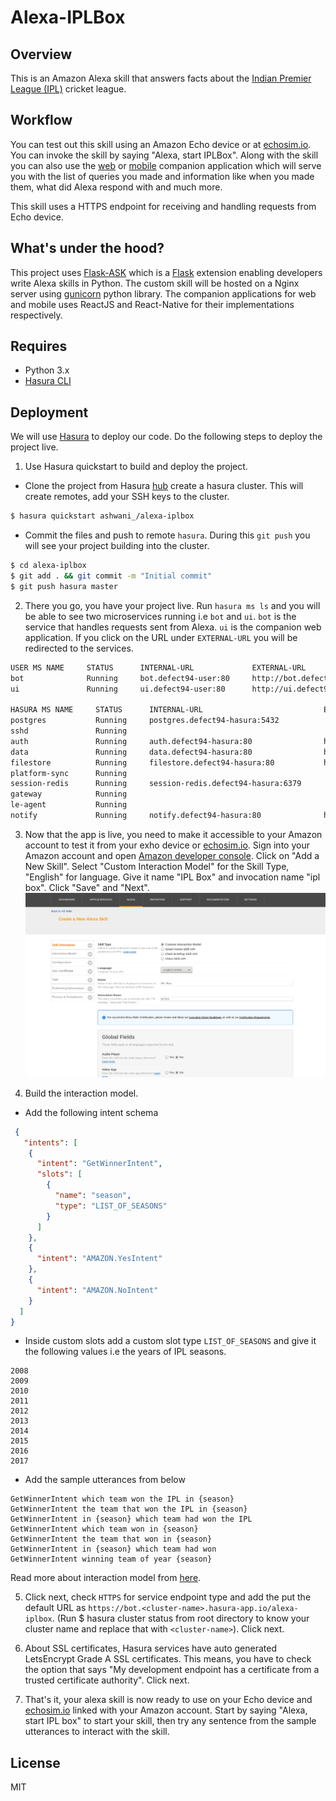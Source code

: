 # Alexa-IPLBox

## Overview
This is an Amazon Alexa skill that answers facts about the [Indian Premier League (IPL)](https://en.wikipedia.org/wiki/Indian_Premier_League) cricket league.

## Workflow
You can test out this skill using an Amazon Echo device or at [echosim.io](https://www.echosim.io/). You can invoke the skill by saying "Alexa, start IPLBox". Along with the skill you can also use the [web](microservices/ui) or [mobile](iplbox-react-native) companion application which will serve you with the list of queries you made and information like when you made them, what did Alexa respond with and much more.

This skill uses a HTTPS endpoint for receiving and handling requests from Echo device.

## What's under the hood?
This project uses [Flask-ASK](http://flask-ask.readthedocs.io/) which is a [Flask](http://flask.pocoo.org/) extension enabling developers write Alexa skills in Python. The custom skill will be hosted on a Nginx server using [gunicorn](http://docs.gunicorn.org/en/stable/) python library. The companion applications for web and mobile uses ReactJS and React-Native for their implementations respectively.

## Requires
- Python 3.x
- [Hasura CLI](https://docs.hasura.io/0.15/manual/install-hasura-cli.html)

## Deployment
We will use [Hasura](https://hasura.io/) to deploy our code. Do the following steps to deploy the project live.
1. Use Hasura quickstart to build and deploy the project.
  - Clone the project from Hasura [hub](https://hasura.io/hub) create a hasura cluster. This will create remotes, add your SSH keys to the cluster.
  ```bash
  $ hasura quickstart ashwani_/alexa-iplbox
  ```
  - Commit the files and push to remote `hasura`. During this `git push` you will see your project building into the cluster.
```bash
$ cd alexa-iplbox
$ git add . && git commit -m "Initial commit"
$ git push hasura master
```
2. There you go, you have your project live. Run `hasura ms ls` and you will be able to see two microservices running i.e `bot` and `ui`. `bot` is the service that handles requests sent from Alexa. `ui` is the companion web application. If you click on the URL under `EXTERNAL-URL` you will be redirected to the services.

  ```bash
  USER MS NAME     STATUS      INTERNAL-URL             EXTERNAL-URL
  bot              Running     bot.defect94-user:80     http://bot.defect94.hasura-app.io/
  ui               Running     ui.defect94-user:80      http://ui.defect94.hasura-app.io/

  HASURA MS NAME     STATUS      INTERNAL-URL                           EXTERNAL-URL
  postgres           Running     postgres.defect94-hasura:5432          
  sshd               Running                                            
  auth               Running     auth.defect94-hasura:80                http://auth.defect94.hasura-app.io/
  data               Running     data.defect94-hasura:80                http://data.defect94.hasura-app.io/
  filestore          Running     filestore.defect94-hasura:80           http://filestore.defect94.hasura-app.io/
  platform-sync      Running                                            
  session-redis      Running     session-redis.defect94-hasura:6379     
  gateway            Running                                            
  le-agent           Running                                            
  notify             Running     notify.defect94-hasura:80              http://notify.defect94.hasura-app.io/
  ```
3. Now that the app is live, you need to make it accessible to your Amazon account to test it from your exho device or [echosim.io](https://echosim.io/). Sign into your Amazon account and open [Amazon developer console](https://developer.amazon.com/edw/home.html#/skills). Click on "Add a New Skill". Select "Custom Interaction Model" for the Skill Type, "English" for language. Give it name "IPL Box" and invocation name "ipl box". Click "Save" and "Next".
![Amazon_Add_New_Skill_1.png](docs/screenshots/Amazon_Add_New_Skill_1.png)

4. Build the interaction model.
  - Add the following intent schema
```json
 {
   "intents": [
    {
      "intent": "GetWinnerIntent",
      "slots": [
        {
          "name": "season",
          "type": "LIST_OF_SEASONS"
        }
      ]
    },
    {
      "intent": "AMAZON.YesIntent"
    },
    {
      "intent": "AMAZON.NoIntent"
    }
  ]
}
```
  - Inside custom slots add a custom slot type `LIST_OF_SEASONS` and give it the following values i.e the years of IPL seasons.
```
2008
2009
2010
2011
2012
2013
2014
2015
2016
2017
```
  - Add the sample utterances from below
```
GetWinnerIntent which team won the IPL in {season}
GetWinnerIntent the team that won the IPL in {season}
GetWinnerIntent in {season} which team had won the IPL
GetWinnerIntent which team won in {season}
GetWinnerIntent the team that won in {season}
GetWinnerIntent in {season} which team had won
GetWinnerIntent winning team of year {season}
```
Read more about interaction model from [here](https://developer.amazon.com/docs/custom-skills/custom-interaction-model-reference.html).

5. Click next, check `HTTPS` for service endpoint type and add the put the default URL as `https://bot.<cluster-name>.hasura-app.io/alexa-iplbox`. (Run $ hasura cluster status from root directory to know your cluster name and replace that with `<cluster-name>`). Click next.

6. About SSL certificates, Hasura services have auto generated LetsEncrypt Grade A SSL certificates. This means, you have to check the option that says "My development endpoint has a certificate from a trusted certificate authority". Click next.

7. That's it, your alexa skill is now ready to use on your Echo device and [echosim.io](https://echosim.io) linked with your Amazon account. Start by saying "Alexa, start IPL box" to start your skill, then try any sentence from the sample utterances to interact with the skill.

## License
MIT
